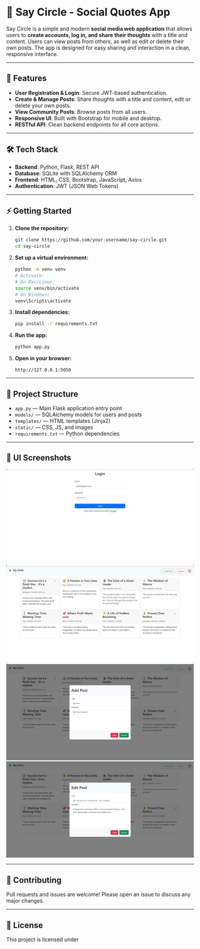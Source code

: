 # 💬 Say Circle - Social Quotes App

Say Circle is a simple and modern **social media web application** that allows users to **create accounts, log in, and share their thoughts** with a title and content. Users can view posts from others, as well as edit or delete their own posts. The app is designed for easy sharing and interaction in a clean, responsive interface.

---

## 🚀 Features

- **User Registration & Login**: Secure JWT-based authentication.
- **Create & Manage Posts**: Share thoughts with a title and content, edit or delete your own posts.
- **View Community Posts**: Browse posts from all users.
- **Responsive UI**: Built with Bootstrap for mobile and desktop.
- **RESTful API**: Clean backend endpoints for all core actions.

---

## 🛠️ Tech Stack

- **Backend**: Python, Flask, REST API
- **Database**: SQLite with SQLAlchemy ORM
- **Frontend**: HTML, CSS, Bootstrap, JavaScript, Axios
- **Authentication**: JWT (JSON Web Tokens)

---

## ⚡ Getting Started

1. **Clone the repository:**
   ```bash
   git clone https://github.com/your-username/say-circle.git
   cd say-circle
   ```

2. **Set up a virtual environment:**
   ```bash
   python -m venv venv
   # Activate:
   # On Mac/Linux:
   source venv/bin/activate
   # On Windows:
   venv\Scripts\activate
   ```

3. **Install dependencies:**
   ```bash
   pip install -r requirements.txt
   ```

4. **Run the app:**
   ```bash
   python app.py
   ```

5. **Open in your browser:**
   ```
   http://127.0.0.1:5050
   ```

---

## 📂 Project Structure

- `app.py` — Main Flask application entry point
- `models/` — SQLAlchemy models for users and posts
- `templates/` — HTML templates (Jinja2)
- `static/` — CSS, JS, and images
- `requirements.txt` — Python dependencies

---

## 🎨 UI Screenshots

![Login Image](static\screenshots\login.png)
![Home Page Image](static\screenshots\home.png)
![Add Post Image](static\screenshots\add_post.png)
![Edit Post Image](static\screenshots\edit_post.png)

---

## 📢 Contributing

Pull requests and issues are welcome! Please open an issue to discuss any major changes.

---

## 📝 License

This project is licensed under